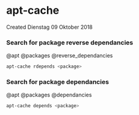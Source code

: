 # apt-cache
Created Dienstag 09 Oktober 2018

### Search for package reverse dependancies
@apt @packages @reverse_dependancies
```sh
apt-cache rdepends <package>
```


### Search for package dependancies
@apt @packages @dependancies
```sh
apt-cache depends <package>
```

